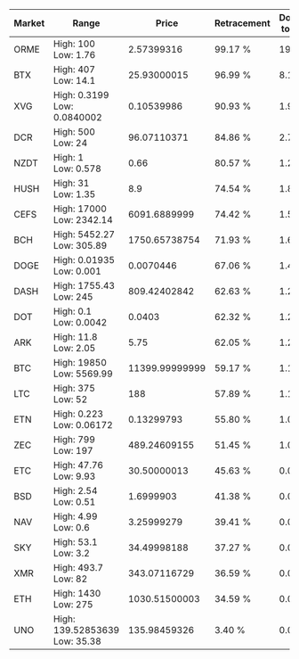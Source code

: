 | Market | Range | Price| Retracement | Doubles to 50% |
| --- | --- | --- | --- | --- |
| ORME | High: 100<br />Low: 1.76 | 2.57399316 | 99.17 % | 19.77 |
| BTX | High: 407<br />Low: 14.1 | 25.93000015 | 96.99 % | 8.12 |
| XVG | High: 0.3199<br />Low: 0.0840002 | 0.10539986 | 90.93 % | 1.92 |
| DCR | High: 500<br />Low: 24 | 96.07110371 | 84.86 % | 2.73 |
| NZDT | High: 1<br />Low: 0.578 | 0.66 | 80.57 % | 1.20 |
| HUSH | High: 31<br />Low: 1.35 | 8.9 | 74.54 % | 1.82 |
| CEFS | High: 17000<br />Low: 2342.14 | 6091.6889999 | 74.42 % | 1.59 |
| BCH | High: 5452.27<br />Low: 305.89 | 1750.65738754 | 71.93 % | 1.64 |
| DOGE | High: 0.01935<br />Low: 0.001 | 0.0070446 | 67.06 % | 1.44 |
| DASH | High: 1755.43<br />Low: 245 | 809.42402842 | 62.63 % | 1.24 |
| DOT | High: 0.1<br />Low: 0.0042 | 0.0403 | 62.32 % | 1.29 |
| ARK | High: 11.8<br />Low: 2.05 | 5.75 | 62.05 % | 1.20 |
| BTC | High: 19850<br />Low: 5569.99 | 11399.99999999 | 59.17 % | 1.11 |
| LTC | High: 375<br />Low: 52 | 188 | 57.89 % | 1.14 |
| ETN | High: 0.223<br />Low: 0.06172 | 0.13299793 | 55.80 % | 1.07 |
| ZEC | High: 799<br />Low: 197 | 489.24609155 | 51.45 % | 1.02 |
| ETC | High: 47.76<br />Low: 9.93 | 30.50000013 | 45.63 % | 0.00 |
| BSD | High: 2.54<br />Low: 0.51 | 1.6999903 | 41.38 % | 0.00 |
| NAV | High: 4.99<br />Low: 0.6 | 3.25999279 | 39.41 % | 0.00 |
| SKY | High: 53.1<br />Low: 3.2 | 34.49998188 | 37.27 % | 0.00 |
| XMR | High: 493.7<br />Low: 82 | 343.07116729 | 36.59 % | 0.00 |
| ETH | High: 1430<br />Low: 275 | 1030.51500003 | 34.59 % | 0.00 |
| UNO | High: 139.52853639<br />Low: 35.38 | 135.98459326 | 3.40 % | 0.00 |
